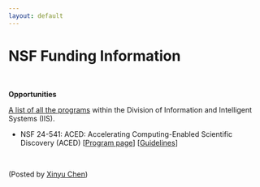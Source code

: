 ```yaml
---
layout: default
---
```


# NSF Funding Information

<br>

**Opportunities**

[A list of all the programs](https://www.nsf.gov/funding/programs.jsp?org=IIS) within the Division of Information and Intelligent Systems (IIS).

- NSF 24-541: ACED: Accelerating Computing-Enabled Scientific Discovery (ACED) [[Program page](https://new.nsf.gov/funding/opportunities/aced-accelerating-computing-enabled-scientific)] [[Guidelines](https://new.nsf.gov/funding/opportunities/aced-accelerating-computing-enabled-scientific/nsf24-541/solicitation)]




<br>

<p align="left">(Posted by <a href="https://xinychen.github.io/">Xinyu Chen</a>)</p>
